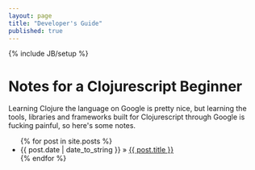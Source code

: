 ```yaml
---
layout: page
title: "Developer's Guide"
published: true
---
```





{% include JB/setup %}

Notes for a Clojurescript Beginner
==================================

Learning Clojure the language on Google is pretty nice, but learning the tools, libraries and frameworks built for Clojurescript through Google is fucking painful, so here's some notes.

<ul class="posts">
  {% for post in site.posts %}
    <li><span>{{ post.date | date_to_string }}</span> &raquo; <a href="{{ BASE_PATH }}{{ post.url }}">{{ post.title }}</a></li>
  {% endfor %}
</ul>
